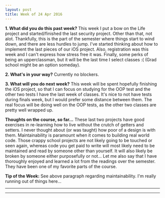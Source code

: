 ```yaml
---
layout: post
title: Week of 24 Apr 2016
---
```


**1. What did you do this past week?**
This week I put a bow on the Life project and started/finished the last security project. Other than that, not alot. Thankfully, this is the part of the semester where things start to wind down, and there are less hurdles to jump. I've started thinking about how to implement the last pieces of our iOS project. Also, registration was this week and I can't express how stress free it was. Finally, some perks of being an upperclassman, but it will be the last time I select classes :( (Grad school might be an option someday).

**2. What's in your way?**
Currently no blockers.

**3. What will you do next week?**
This week will be spent hopefully finishing the iOS project, so that I can focus on studying for the OOP test and the other two tests I have the last week of classes. It's nice to not have tests during finals week, but I would prefer some distance between them. The real focus will be doing well on the OOP tests, as the other two classes are pretty well wrapped up.

**Thoughts on the course, so far...**
These last two projects have good exercises in re-learning how to live without the crutch of getters and setters. I never thought about (or was taught) how poor of a design is with them. Maintainability is paramount when it comes to building real world code. Those crappy school projects are not likely going to be touched or seen again, whereas code you get paid to write will most likely need to be maintained and read by someone other than yourself. It will also likely be broken by someone either purposefully or not... Let me also say that I have thoroughly enjoyed and learned a lot from the readings over the semester. They have been one of my favorite parts of the course.

**Tip of the Week:**
See above paragraph regarding maintainability. I'm really running out of things here...

----
**** 

